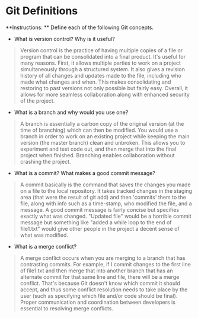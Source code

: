 # Git Definitions

**Instructions: ** Define each of the following Git concepts.

* What is version control?  Why is it useful?

> Version control is the practice of having multiple copies of a file or program that can be consolidated into a final product.  It's useful for many reasons.  First, it allows multiple parties to work on a project simultaneously through a structured system.  It also gives a revision history of all changes and updates made to the file, including who made what changes and when.  This makes consolidating and restoring to past versions not only possible but fairly easy.  Overall, it allows for more seamless collaboration along with enhanced security of the project.  

* What is a branch and why would you use one?

> A branch is essentially a carbon copy of the original version (at the time of branching) which can then be modified.  You would use a branch in order to work on an existing project while keeping the main version (the master branch) clean and unbroken.  This allows you to experiment and test code out, and then merge that into the final project when finished.  Branching enables collaboration without crashing the project.

* What is a commit? What makes a good commit message?

> A commit basically is the command that saves the changes you made on a file to the local repository.  It takes tracked changes in the staging area (that were the result of git add) and then 'commits' them to the file, along with info such as a time-stamp, who modified the file, and a message.  A good commit message is fairly concise but specifies exactly what was changed.  "Updated file" would be a horrible commit message but something like "added a while loop to the end of file1.txt" would give other people in the project a decent sense of what was modified.  

* What is a merge conflict?

> A merge conflict occurs when you are merging to a branch that has contrasting commits.  For example, if I commit changes to the first line of file1.txt and then merge that into another branch that has an alternate commit for that same line and file, there will be a merge conflict.  That's because Git doesn't know which commit it should accept, and thus some conflict resolution needs to take place by the user (such as specifying which file and/or code should be final).  Proper communication and coordination between developers is essential to resolving merge conflicts.

